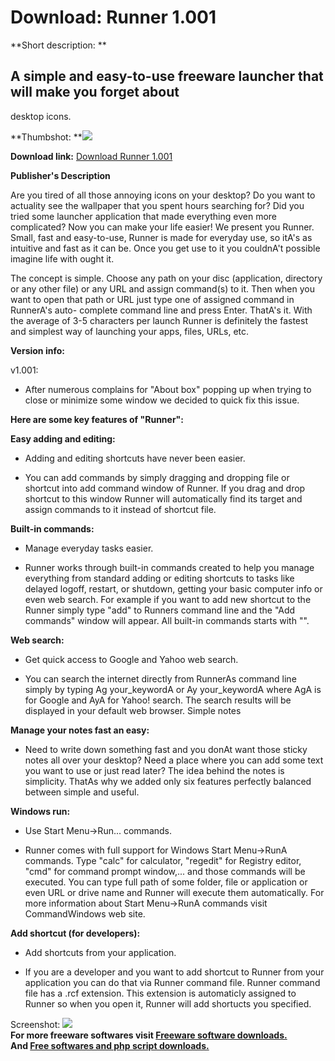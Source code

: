 # Download: Runner 1.001

**Short description: **

## A simple and easy-to-use freeware launcher that will make you forget about
desktop icons.

  
**Thumbshot: **![](http://www.freewarefiles.com/screenshot/lvrunner_md.jpg)   
  
**Download link:** [Download Runner 1.001](http://freesoftwares.boysofts.com/Runner_program_46288.html)  
  

**Publisher's Description**  
  

Are you tired of all those annoying icons on your desktop? Do you want to
actuality see the wallpaper that you spent hours searching for? Did you tried
some launcher application that made everything even more complicated? Now you
can make your life easier! We present you Runner. Small, fast and easy-to-use,
Runner is made for everyday use, so itA's as intuitive and fast as it can be.
Once you get use to it you couldnA't possible imagine life with ought it.

The concept is simple. Choose any path on your disc (application, directory or
any other file) or any URL and assign command(s) to it. Then when you want to
open that path or URL just type one of assigned command in RunnerA's auto-
complete command line and press Enter. ThatA's it. With the average of 3-5
characters per launch Runner is definitely the fastest and simplest way of
launching your apps, files, URLs, etc.

**Version info:**

v1.001:

  * After numerous complains for "About box" popping up when trying to close or minimize some window we decided to quick fix this issue.

**Here are some key features of "Runner":**

**Easy adding and editing:**

  * Adding and editing shortcuts have never been easier.  

  * You can add commands by simply dragging and dropping file or shortcut into add command window of Runner. If you drag and drop shortcut to this window Runner will automatically find its target and assign commands to it instead of shortcut file.  

**Built-in commands:**

  * Manage everyday tasks easier.  

  * Runner works through built-in commands created to help you manage everything from standard adding or editing shortcuts to tasks like delayed logoff, restart, or shutdown, getting your basic computer info or even web search. For example if you want to add new shortcut to the Runner simply type "add" to Runners command line and the "Add commands" window will appear. All built-in commands starts with "".  

**Web search:**

  * Get quick access to Google and Yahoo web search.  

  * You can search the internet directly from RunnerAs command line simply by typing Ag your_keywordA or Ay your_keywordA where AgA is for Google and AyA for Yahoo! search. The search results will be displayed in your default web browser. Simple notes  

**Manage your notes fast an easy:**

  * Need to write down something fast and you donAt want those sticky notes all over your desktop? Need a place where you can add some text you want to use or just read later? The idea behind the notes is simplicity. ThatAs why we added only six features perfectly balanced between simple and useful.  

**Windows run:**

  * Use Start Menu->Run... commands.  

  * Runner comes with full support for Windows Start Menu->RunA commands. Type "calc" for calculator, "regedit" for Registry editor, "cmd" for command prompt window,... and those commands will be executed. You can type full path of some folder, file or application or even URL or drive name and Runner will execute them automatically. For more information about Start Menu->RunA commands visit CommandWindows web site.  

**Add shortcut (for developers):**

  * Add shortcuts from your application.  

  * If you are a developer and you want to add shortcut to Runner from your application you can do that via Runner command file. Runner command file has a .rcf extension. This extension is automaticly assigned to Runner so when you open it, Runner will add shortucts you specified.  

  
  
Screenshot: ![](http://www.freewarefiles.com/screenshot/lvrunner.jpg)  
**For more freeware softwares visit [Freeware software downloads.](http://freesoftwares.boysofts.com/)**   
**And [Free softwares and php script downloads.](http://www.boysofts.com/)**


